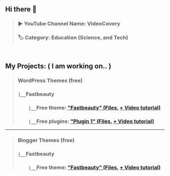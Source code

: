## Hi there 👋 
> ### ▶️ YouTube Channel Name: VideoCovery   
> ### 🏷️ Category: Education (Science, and Tech)
<pre>

</pre>
## My Projects: ( I am working on.. )
> ### WordPress Themes (free)
> ### `|__`Fastbeauty 
> ### `    |__`Free theme: ["Fastbeauty" (Files,](https://github.com/VideoCovery/FastbeautyWordpressTheme) [+ Video tutorial)](https://youtube.com/@VideoCovery)
> ### `    |__`Free  plugins: ["Plugin 1" (Files,](https://github.com/VideoCovery/plugin1) [+ Video tutorial)](https://youtube.com/@VideoCovery)
---
> ### Blogger Themes (free)
> ### `|__`Fastbeauty 
> ### `    |__`Free theme: ["Fastbeauty" (Files,](https://github.com/VideoCovery/blogger-themes) [+ Video tutorial)](https://youtube.com/@VideoCovery)

<!--
**VideoCovery/videocovery** is a ✨ _special_ ✨ repository because its `README.md` (this file) appears on your GitHub profile.

Here are some ideas to get you started:

- 🔭 I’m currently working on ...
- 🌱 I’m currently learning ...
- 👯 I’m looking to collaborate on ...
- 🤔 I’m looking for help with ...
- 💬 Ask me about ...
- 📫 How to reach me: ...
- 😄 Pronouns: ...
- ⚡ Fun fact: ...
-->
